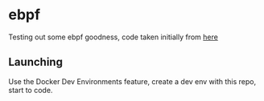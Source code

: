 # ebpf 

Testing out some ebpf goodness, code taken initially from [here](https://github.com/lizrice/libbpfgo-beginners)

## Launching

Use the Docker Dev Environments feature, create a dev env with this repo, start to code.
